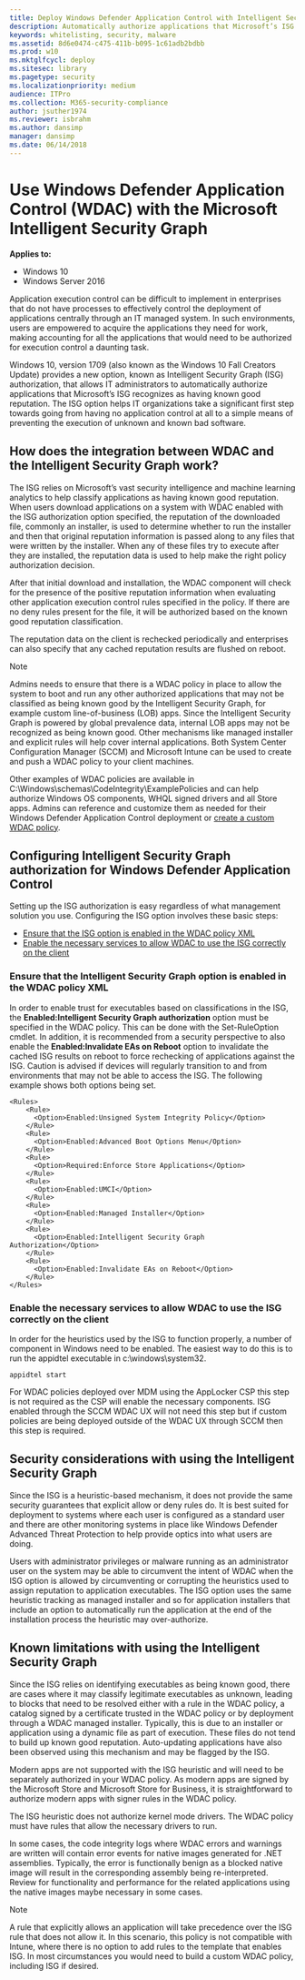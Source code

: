 ```yaml
---
title: Deploy Windows Defender Application Control with Intelligent Security Graph (ISG) (Windows 10)
description: Automatically authorize applications that Microsoft’s ISG recognizes as having known good reputation.
keywords: whitelisting, security, malware
ms.assetid: 8d6e0474-c475-411b-b095-1c61adb2bdbb
ms.prod: w10
ms.mktglfcycl: deploy
ms.sitesec: library
ms.pagetype: security
ms.localizationpriority: medium
audience: ITPro
ms.collection: M365-security-compliance
author: jsuther1974
ms.reviewer: isbrahm
ms.author: dansimp
manager: dansimp
ms.date: 06/14/2018
---
```


# Use Windows Defender Application Control (WDAC) with the Microsoft Intelligent Security Graph 

**Applies to:**

-   Windows 10
-   Windows Server 2016

Application execution control can be difficult to implement in enterprises that do not have processes to effectively control the deployment of applications centrally through an IT managed system. 
In such environments, users are empowered to acquire the applications they need for work, making accounting for all the applications that would need to be authorized for execution control a daunting task.  

Windows 10, version 1709 (also known as the Windows 10 Fall Creators Update) provides a new option, known as Intelligent Security Graph (ISG) authorization, that allows IT administrators to automatically authorize applications that Microsoft’s ISG recognizes as having known good reputation. The ISG option helps IT organizations take a significant first step towards going from having no application control at all to a simple means of preventing the execution of unknown and known bad software.

## How does the integration between WDAC and the Intelligent Security Graph work? 

The ISG relies on Microsoft’s vast security intelligence and machine learning analytics to help classify applications as having known good reputation. When users download applications on a system with WDAC enabled with the ISG authorization option specified, the reputation of the downloaded file, commonly an installer, is used to determine whether to run the installer and then that original reputation information is passed along to any files that were written by the installer. When any of these files try to execute after they are installed, the reputation data is used to help make the right policy authorization decision.   

After that initial download and installation, the WDAC component will check for the presence of the positive reputation information when evaluating other application execution control rules specified in the policy. If there are no deny rules present for the file, it will be authorized based on the known good reputation classification.  

The reputation data on the client is rechecked periodically and enterprises can also specify that any cached reputation results are flushed on reboot.    

>[!NOTE]
>Admins needs to ensure that there is a WDAC policy in place to allow the system to boot and run any other authorized applications that may not be classified as being known good by the Intelligent Security Graph, for example custom line-of-business (LOB) apps. Since the Intelligent Security Graph is powered by global prevalence data, internal LOB apps may not be recognized as being known good. Other mechanisms like managed installer and explicit rules will help cover internal applications. Both System Center Configuration Manager (SCCM) and Microsoft Intune can be used to create and push a WDAC policy to your client machines.  

Other examples of WDAC policies are available in C:\Windows\schemas\CodeIntegrity\ExamplePolicies and can help authorize Windows OS components, WHQL signed drivers and all Store apps. Admins can reference and customize them as needed for their Windows Defender Application Control deployment or [create a custom WDAC policy](https://docs.microsoft.com/windows/security/threat-protection/windows-defender-application-control/create-initial-default-policy). 

## Configuring Intelligent Security Graph authorization for Windows Defender Application Control 

Setting up the ISG authorization is easy regardless of what management solution you use. Configuring the ISG option involves these basic steps: 

- [Ensure that the ISG option is enabled in the WDAC policy XML](#ensure-that-the-intelligent-security-graph-option-is-enabled-in-the-wdac-policy-xml) 
- [Enable the necessary services to allow WDAC to use the ISG correctly on the client](#enable-the-necessary-services-to-allow-wdac-to-use-the-isg-correctly-on-the-client) 

### Ensure that the Intelligent Security Graph option is enabled in the WDAC policy XML 

In order to enable trust for executables based on classifications in the ISG, the **Enabled:Intelligent Security Graph authorization** option must be specified in the WDAC policy. This can be done with the Set-RuleOption cmdlet. In addition, it is recommended from a security perspective to also enable the **Enabled:Invalidate EAs on Reboot** option to invalidate the cached ISG results on reboot to force rechecking of applications against the ISG. Caution is advised if devices will regularly transition to and from environments that may not be able to access the ISG. The following example shows both options being set. 

```code
<Rules> 
    <Rule> 
      <Option>Enabled:Unsigned System Integrity Policy</Option> 
    </Rule> 
    <Rule> 
      <Option>Enabled:Advanced Boot Options Menu</Option> 
    </Rule> 
    <Rule> 
      <Option>Required:Enforce Store Applications</Option> 
    </Rule> 
    <Rule>
      <Option>Enabled:UMCI</Option>
    </Rule>
    <Rule>
      <Option>Enabled:Managed Installer</Option> 
    </Rule>
    <Rule> 
      <Option>Enabled:Intelligent Security Graph Authorization</Option> 
    </Rule> 
    <Rule> 
      <Option>Enabled:Invalidate EAs on Reboot</Option> 
    </Rule> 
</Rules> 
```

### Enable the necessary services to allow WDAC to use the ISG correctly on the client

In order for the heuristics used by the ISG to function properly, a number of component in Windows need to be enabled. The easiest way to do this is to run the appidtel executable in c:\windows\system32.

```
appidtel start
```

For WDAC policies deployed over MDM using the AppLocker CSP this step is not required as the CSP will enable the necessary components. ISG enabled through the SCCM WDAC UX will not need this step but if custom policies are being deployed outside of the WDAC UX through SCCM then this step is required.   

## Security considerations with using the Intelligent Security Graph 

Since the ISG is a heuristic-based mechanism, it does not provide the same security guarantees that explicit allow or deny rules do. It is best suited for deployment to systems where each user is configured as a standard user and there are other monitoring systems in place like Windows Defender Advanced Threat Protection to help provide optics into what users are doing. 

Users with administrator privileges or malware running as an administrator user on the system may be able to circumvent the intent of WDAC when the ISG option is allowed by circumventing or corrupting the heuristics used to assign reputation to application executables. The ISG option uses the same heuristic tracking as managed installer and so for application installers that include an option to automatically run the application at the end of the installation process the heuristic may over-authorize.  

## Known limitations with using the Intelligent Security Graph

Since the ISG relies on identifying executables as being known good, there are cases where it may classify legitimate executables as unknown, leading to blocks that need to be resolved either with a rule in the WDAC policy, a catalog signed by a certificate trusted in the WDAC policy or by deployment through a WDAC managed installer. Typically, this is due to an installer or application using a dynamic file as part of execution. These files do not tend to build up known good reputation. Auto-updating applications have also been observed using this mechanism and may be flagged by the ISG.  

Modern apps are not supported with the ISG heuristic and will need to be separately authorized in your WDAC policy. As modern apps are signed by the Microsoft Store and Microsoft Store for Business, it is straightforward to authorize modern apps with signer rules in the WDAC policy.

The ISG heuristic does not authorize kernel mode drivers. The WDAC policy must have rules that allow the necessary drivers to run.  

In some cases, the code integrity logs where WDAC errors and warnings are written will contain error events for native images generated for .NET assemblies. Typically, the error is functionally benign as a blocked native image will result in the corresponding assembly being re-interpreted. Review for functionality and performance for the related applications using the native images maybe necessary in some cases. 

>[!NOTE]
> A rule that explicitly allows an application will take precedence over the ISG rule that does not allow it. In this scenario, this policy is not compatible with Intune, where there is no option to add rules to the template that enables ISG. In most circumstances you would need to build a custom WDAC policy, including ISG if desired.
